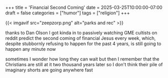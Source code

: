 +++
title = 'Financial Second Coming'
date = 2025-03-25T10:00:00-07:00
draft = false
categories = ["humor"]
tags = ["religion"]
+++

{{< imgavif src="zeepzorp.png" alt="parks and rec" >}}

thanks to Dan Olson I got kinda in to passively watching GME cultists on reddit predict the second coming of financial Jesus every week, which, despite stubbornly refusing to happen for the past 4 years, is still going to happen any minute now

sometimes I wonder how long they can wait but then I remember that the Christians are still at it two thousand years later so I don't think their pile of imaginary shorts are going anywhere fast